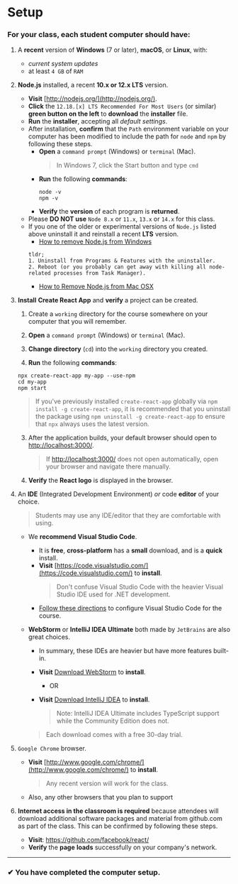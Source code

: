 # Setup

### For your class, each student computer should have:

1. A **recent** version of **Windows** (7 or later), **macOS**, or **Linux**, with:
   - _current system updates_
   - at least `4 GB` of `RAM`
2. **Node.js** installed, a recent **10.x or 12.x LTS** version.

   - **Visit** [http://nodejs.org/](http://nodejs.org/).
   - **Click** the `12.18.[x] LTS Recommended For Most Users` (or similar) **green button on the left** to **download** the **installer** file.
   - **Run** the **installer**, accepting all _default_ _settings_.
   - After installation, **confirm** that the `Path` environment variable on your computer has been modified to include the path for `node` and `npm` by following these steps.
     - **Open** a `command prompt` (Windows) or `terminal` (Mac).
       > In Windows 7, click the Start button and type `cmd`
     - **Run** the following **commands**:
       ```shell
       node -v
       npm -v
       ```
     - **Verify** the **version** of each program is **returned**.
   - Please **DO NOT use** `Node 8.x` or `11.x`, `13.x` or `14.x` for this class.
   - If you one of the older or experimental versions of `Node.js` listed above uninstall it and reinstall a recent **LTS** version.
     - [How to remove Node.js from Windows](https://stackoverflow.com/a/20711410/48175)
     ```
     tldr;
     1. Uninstall from Programs & Features with the uninstaller.
     2. Reboot (or you probably can get away with killing all node-related processes from Task Manager).
     ```
     - [How to Remove Node.js from Mac OSX](https://stackabuse.com/how-to-uninstall-node-js-from-mac-osx/)

3. **Install** **Create React App** and **verify** a project can be created.

   1. Create a `working` directory for the course somewhere on your computer that you will remember.
   2. **Open** a `command prompt` (Windows) or `terminal` (Mac).
   3. **Change directory** (`cd`) into the `working` directory you created.

   4. **Run** the following **commands**:

   ```shell
   npx create-react-app my-app --use-npm
   cd my-app
   npm start
   ```

   > If you've previously installed `create-react-app` globally via `npm install -g create-react-app`, it is recommended that you uninstall the package using `npm uninstall -g create-react-app` to ensure that `npx` always uses the latest version.

   3. After the application builds, your default browser should open to [http://localhost:3000/](http://localhost:3000/).

      > If [http://localhost:3000/](http://localhost:3000/) does not open automatically, open your browser and navigate there manually.

   4. **Verify** the **React logo** is displayed in the browser.

4. An **IDE** (Integrated Development Environment) _or_ code **editor** of your choice.

   > Students may use any IDE/editor that they are comfortable with using.

   - We **recommend** **Visual Studio Code**.
     - It is **free**, **cross-platform** has a **small** download, and is a **quick** install.
     - **Visit** [https://code.visualstudio.com/](https://code.visualstudio.com/) to **install**.
       > Don't confuse Visual Studio Code with the heavier Visual Studio IDE used for .NET development.
     - [Follow these directions](VisualStudioCodeSetup.md) to configure Visual Studio Code for the course.
   - **WebStorm** or **IntelliJ IDEA Ultimate** both made by `JetBrains` are also great choices.

     - In summary, these IDEs are heavier but have more features built-in.
     - **Visit** [Download WebStorm](https://www.jetbrains.com/webstorm/download/) to **install**.
       - OR
     - **Visit** [Download IntelliJ IDEA](https://www.jetbrains.com/idea/download/) to **install**.

       > Note: IntelliJ IDEA Ultimate includes TypeScript support while the Community Edition does not.

     > Each download comes with a free 30-day trial.

5. `Google Chrome` browser.
   - **Visit** [http://www.google.com/chrome/](http://www.google.com/chrome/) to **install**.
     > Any recent version will work for the class.
   - Also, any other browsers that you plan to support
6. **Internet access in the classroom is required** because attendees will download additional software packages and material from github.com as part of the class. This can be confirmed by following these steps.
   - **Visit**: https://github.com/facebook/react/
   - **Verify** the **page** **loads** successfully on your company's network.

---

### &#10004; You have completed the computer setup.
